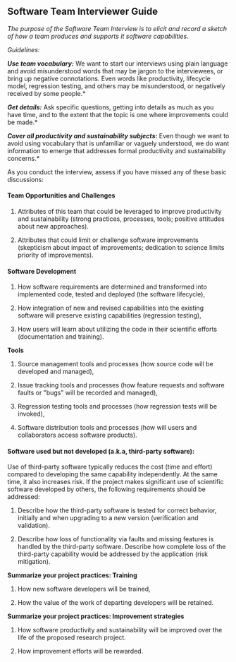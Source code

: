 ## Software Team Interviewer Guide

*The purpose of the Software Team Interview is to elicit and record a sketch of how a team produces and supports it software capabilities.*

*Guidelines:*

***_Use team vocabulary:_*** We want to start our interviews using plain language and avoid misunderstood words that may be jargon to the interviewees, or bring up negative connotations. Even words like productivity, lifecycle model, regression testing, and others may be misunderstood, or negatively received by some people.*

***_Get details:_*** Ask specific questions, getting into details as much as you have time, and to the extent that the topic is one where improvements could be made.*

***_Cover all productivity and sustainability subjects:_*** Even though we want to avoid using vocabulary that is unfamiliar or vaguely understood, we do want information to emerge that addresses formal productivity and sustainability concerns.*

As you conduct the interview, assess if you have missed any of these basic discussions:

#### **Team Opportunities and Challenges**

1. Attributes of this team that could be leveraged to improve productivity and sustainability (strong practices, processes, tools; positive attitudes about new approaches).

2. Attributes that could limit or challenge software improvements (skepticism about impact of improvements; dedication to science limits priority of improvements).

#### **Software Development**

1. How software requirements are determined and transformed into implemented code, tested and deployed (the software lifecycle), 

2. How integration of new and revised capabilities into the existing software will preserve existing capabilities (regression testing), 

3. How users will learn about utilizing the code in their scientific efforts (documentation and training).

**Tools**

1. Source management tools and processes (how source code will be developed and managed), 

2. Issue tracking tools and processes (how feature requests and software faults or "bugs" will be recorded and managed), 

3. Regression testing tools and processes (how regression tests will be invoked),

4. Software distribution tools and processes (how will users and collaborators access software products).

#### **Software used but not developed (a.k.a, third-party software):** 

Use of third-party software typically reduces the cost (time and effort) compared to developing the same capability independently.  At the same time, it also increases risk.  If the project makes significant use of scientific software developed by others, the following requirements should be addressed:

 

1. Describe how the third-party software is tested for correct behavior, initially and when upgrading to a new version (verification and validation).

2. Describe how loss of functionality via faults and missing features is handled by the third-party software.  Describe how complete loss of the third-party capability would be addressed by the application (risk mitigation).

**Summarize your project practices: Training**

1. How new software developers will be trained,

2. How the value of the work of departing developers will be retained.

**Summarize your project practices: Improvement strategies**

1. How software productivity and sustainability will be improved over the life of the proposed research project.

2. How improvement efforts will be rewarded.

